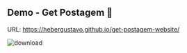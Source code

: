 ## Demo - Get Postagem :iphone:

URL: https://hebergustavo.github.io/get-postagem-website/

![download](https://github.com/user-attachments/assets/7b8033d7-9dfe-49a1-9d88-dc249e7325ae)

